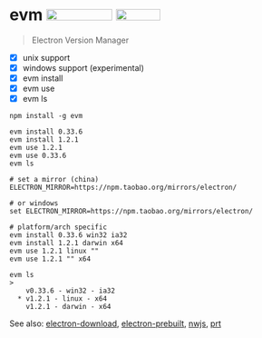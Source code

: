 # evm <a href="https://github.com/sindresorhus/awesome-electron"><img width="116" height="20" src="https://img.shields.io/badge/awesome-electron-ff69b4.svg"></a> <a href="https://github.com/fritx/evm"><img width="78" height="20" src="https://img.shields.io/badge/github-MIT-blue.svg"></a>

> Electron Version Manager

- [x] unix support
- [x] windows support (experimental)
- [x] evm install
- [x] evm use
- [x] evm ls

```plain
npm install -g evm
```

```plain
evm install 0.33.6
evm install 1.2.1
evm use 1.2.1
evm use 0.33.6
evm ls
```

```plain
# set a mirror (china)
ELECTRON_MIRROR=https://npm.taobao.org/mirrors/electron/

# or windows
set ELECTRON_MIRROR=https://npm.taobao.org/mirrors/electron/

# platform/arch specific
evm install 0.33.6 win32 ia32
evm install 1.2.1 darwin x64
evm use 1.2.1 linux ""
evm use 1.2.1 "" x64

evm ls
>
    v0.33.6 - win32 - ia32
  * v1.2.1 - linux - x64
    v1.2.1 - darwin - x64
```

See also: [electron-download](https://github.com/electron-userland/electron-download), [electron-prebuilt](https://npmjs.org/electron-prebuilt), [nwjs](https://github.com/egoist/nwjs), [prt](https://github.com/fritx/prt)
